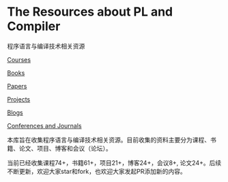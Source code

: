# The Resources about PL and Compiler

程序语言与编译技术相关资源

[Courses](https://github.com/shining1984/PL-Compiler-Course-Collection/blob/master/Courses.md)

[Books](https://github.com/shining1984/PL-Compiler-Course-Collection/blob/master/Books.md)

[Papers](https://github.com/shining1984/PL-Compiler-Course-Collection/blob/master/Papers.md)

[Projects](https://github.com/shining1984/PL-Compiler-Resource/blob/master/Projects.md)

[Blogs](https://github.com/shining1984/PL-Compiler-Resource/blob/master/Blogs.md)

[Conferences and Journals](https://github.com/shining1984/PL-Compiler-Resource/blob/master/Conferences_Journals.md)


本库旨在收集程序语言与编译技术相关资源。目前收集的资料主要分为课程、书籍、论文、项目、博客和会议（论坛）。

当前已经收集课程74+，书籍61+，项目21+，博客24+，会议8+, 论文24+。后续不断更新，欢迎大家star和fork，也欢迎大家发起PR添加新的内容。
